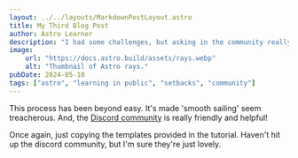 ```yaml
---
layout: ../../layouts/MarkdownPostLayout.astro
title: My Third Blog Post
author: Astro Learner
description: "I had some challenges, but asking in the community really helped!"
image:
    url: "https://docs.astro.build/assets/rays.webp"
    alt: "Thumbnail of Astro rays."
pubDate: 2024-05-10
tags: ["astro", "learning in public", "setbacks", "community"]
---
```

This process has been beyond easy. It's made 'smooth sailing' seem treacherous. And, the [Discord community](https://astro.build/chat) is really friendly and helpful! 

Once again, just copying the templates provided in the tutorial. Haven't hit up the discord community, but I'm sure they're just lovely.
